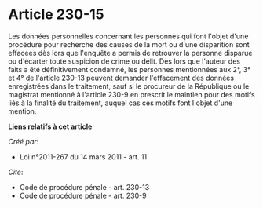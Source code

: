 # Article 230-15

Les données personnelles concernant les personnes qui font l'objet d'une procédure pour recherche des causes de la mort ou
d'une disparition sont effacées dès lors que l'enquête a permis de retrouver la personne disparue ou d'écarter toute
suspicion de crime ou délit. Dès lors que l'auteur des faits a été définitivement condamné, les personnes mentionnées aux 2°,
3° et 4° de l'article 230-13 peuvent demander l'effacement des données enregistrées dans le traitement, sauf si le procureur
de la République ou le magistrat mentionné à l'article 230-9 en prescrit le maintien pour des motifs liés à la finalité du
traitement, auquel cas ces motifs font l'objet d'une mention.

**Liens relatifs à cet article**

_Créé par_:

  - Loi n°2011-267 du 14 mars 2011 - art. 11

_Cite_:

  - Code de procédure pénale - art. 230-13
  - Code de procédure pénale - art. 230-9
